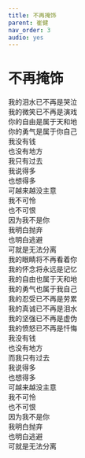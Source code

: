 ```yaml
---
title: 不再掩饰
parent: 崔健
nav_order: 3
audio: yes
---
```


# 不再掩饰

我的泪水已不再是哭泣  
我的微笑已不再是演戏  
你的自由是属于天和地  
你的勇气是属于你自己  
我没有钱  
也没有地方  
我只有过去  
我说得多  
也想得多  
可越来越没主意  
我不可怜  
也不可恨  
因为我不是你  
我明白抛弃  
也明白逃避  
可就是无法分离  
我的眼睛将不再看着你  
我的怀念将永远是记忆  
我的自由也属于天和地  
我的勇气也属于我自己  
我的忍受已不再是劳累  
我的真诚已不再是泪水  
我的坚强已不再是虚伪  
我的愤怒已不再是忏悔  
我没有钱  
也没有地方  
而我只有过去  
我说得多  
也想得多  
可越来越没主意  
我不可怜  
也不可恨  
因为我不是你  
我明白抛弃  
也明白逃避  
可就是无法分离